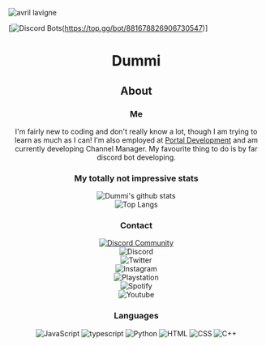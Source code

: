 ![avril lavigne](https://www.morecore.de/wp-content/uploads/avril-lavigne-love-sux-cover-artwork-01-2022.jpg)

[![Discord Bots](https://top.gg/api/widget/881678826906730547.svg)(https://top.gg/bot/881678826906730547)]

<div align="center">

# <p align="center">Dummi</p>

## <p align="center">About</p>
### <p align="center">Me</p>
 I'm fairly new to coding and don't really know a lot, though I am trying to learn as much as I can! I'm also employed at [Portal Development](https://discord.gg/GPvsMz4YVb) and am currently developing Channel Manager. My favourite thing to do is by far discord bot developing.

### <p align="center">My totally not impressive stats</p>
![Dummi's github stats](https://github-readme-stats.vercel.app/api?username=TheDummi&show_icons=true&theme=synthwave)  
 ![Top Langs](https://github-readme-stats.vercel.app/api/top-langs/?username=TheDummi&langs_count=10&theme=synthwave)
 
### <p align="center">Contact</p>

 [![Discord Community](https://img.shields.io/discord/689260593080696833?color=red&label=Comdummity&logo=discord)](https://discord.gg/tWFDYBj9ZC)  
 ![Discord](https://img.shields.io/twitter/follow/20dummi05?color=red&label=Dummi%233085&logo=discord&style=flat-square)  
 ![Twitter](https://img.shields.io/twitter/follow/20dummi05?color=red&logo=twitter&style=flat-square)  
 ![Instagram](https://img.shields.io/twitter/follow/20dummi05?color=red&label=the__dummi&logo=instagram&style=flat-square)  
 ![Playstation](https://img.shields.io/twitter/follow/20dummi05?color=red&label=r20dummi05&logo=playstation&style=flat-square)  
 ![Spotify](https://img.shields.io/twitter/follow/20dummi05?color=red&label=TheDummi&logo=spotify&style=flat-square)  
 ![Youtube](https://img.shields.io/youtube/channel/subscribers/UCXKevUeuFcX7wdB_Li7KMWg?color=red&label=TheDummi&logo=youtube&logoColor=red&style=flat-square)  

### <p align="center">Languages</p>
  ![JavaScript](https://img.shields.io/badge/javascript-%23323330.svg?style=for-the-badge&logo=javascript&logoColor=%23F7DF1E)
  ![typescript](https://img.shields.io/badge/typescript-3178c6.svg?&style=for-the-badge&logo=typescript&logoColor=white)
  ![Python](https://img.shields.io/badge/python-ffd448.svg?&style=for-the-badge&logo=python&logoColor=black)
  ![HTML](https://img.shields.io/badge/html-green.svg?&style=for-the-badge&logo=html5&logoColor=white)
  ![CSS](https://img.shields.io/badge/css-magenta.svg?&style=for-the-badge&logo=css3&logoColor=white)
  ![C++](https://img.shields.io/badge/c++-%2300599C.svg?style=for-the-badge&logo=c%2B%2B&logoColor=white)

</div>
